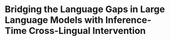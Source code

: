 # Bridging the Language Gaps in Large Language Models with Inference-Time Cross-Lingual Intervention
